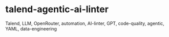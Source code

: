 # talend-agentic-ai-linter
Talend, LLM, OpenRouter, automation, AI-linter, GPT, code-quality, agentic, YAML, data-engineering
